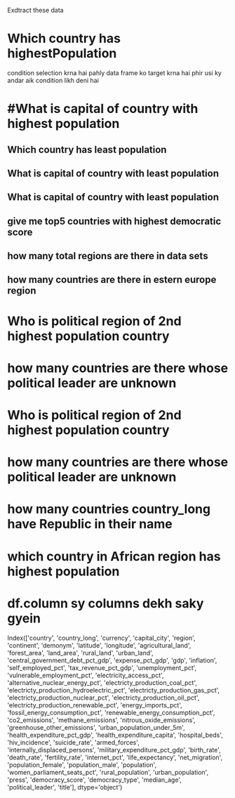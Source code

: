 Exdtract these data 
 
 # Which country has highestPopulation
condition selection krna hai pahly data frame ko target krna hai phir usi ky andar aik condition likh deni hai

   # #What is capital of country with highest population
  
  ## Which country has least population

   ## What is capital of country with least population

 ## What is capital of country with least population

  ## give me top5 countries with highest democratic score
  
  ## how many total regions are there in data sets
  
  ## how many countries are there in estern europe region
  
  # Who is political region of 2nd highest population country

# how many countries are there whose political leader are unknown
  
 # Who is political region of 2nd highest population country

#    how many countries are there whose political leader are unknown
#  how many countries country_long have Republic in their name

# which country in African region has highest population


# df.column sy columns dekh saky gyein
Index(['country', 'country_long', 'currency', 'capital_city', 'region',
       'continent', 'demonym', 'latitude', 'longitude', 'agricultural_land',
       'forest_area', 'land_area', 'rural_land', 'urban_land',
       'central_government_debt_pct_gdp', 'expense_pct_gdp', 'gdp',
       'inflation', 'self_employed_pct', 'tax_revenue_pct_gdp',
       'unemployment_pct', 'vulnerable_employment_pct',
       'electricity_access_pct', 'alternative_nuclear_energy_pct',
       'electricty_production_coal_pct',
       'electricty_production_hydroelectric_pct',
       'electricty_production_gas_pct', 'electricty_production_nuclear_pct',
       'electricty_production_oil_pct', 'electricty_production_renewable_pct',
       'energy_imports_pct', 'fossil_energy_consumption_pct',
       'renewable_energy_consumption_pct', 'co2_emissions',
       'methane_emissions', 'nitrous_oxide_emissions',
       'greenhouse_other_emissions', 'urban_population_under_5m',
       'health_expenditure_pct_gdp', 'health_expenditure_capita',
       'hospital_beds', 'hiv_incidence', 'suicide_rate', 'armed_forces',
       'internally_displaced_persons', 'military_expenditure_pct_gdp',
       'birth_rate', 'death_rate', 'fertility_rate', 'internet_pct',
       'life_expectancy', 'net_migration', 'population_female',
       'population_male', 'population', 'women_parliament_seats_pct',
       'rural_population', 'urban_population', 'press', 'democracy_score',
       'democracy_type', 'median_age', 'political_leader', 'title'],
      dtype='object')
